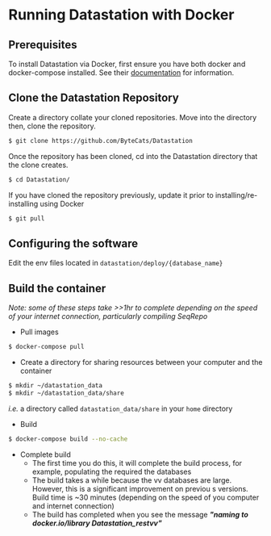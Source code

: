 # Running Datastation with Docker

## Prerequisites

To install Datastation via Docker, first ensure you have both docker and docker-compose installed. 
See their [documentation](https://docs.docker.com/compose/install/) for information.


## Clone the Datastation Repository
Create a directory collate your cloned repositories. Move into the directory then, clone the repository. 

```bash
$ git clone https://github.com/ByteCats/Datastation
```

Once the repository has been cloned, cd into the Datastation directory that the clone creates.

```bash
$ cd Datastation/
``` 

If you have cloned the repository previously, update it prior to installing/re-installing using Docker

```bash
$ git pull
```

## Configuring the software

Edit the env files located in `datastation/deploy/{database_name}`


## Build the container

*Note: some of these steps take >>1hr to complete depending on the speed of your internet connection, particularly 
compiling SeqRepo*

- Pull images

```bash
$ docker-compose pull
```

- Create a directory for sharing resources between your computer and the container
```bash
$ mkdir ~/datastation_data
$ mkdir ~/datastation_data/share
```
*i.e.* a directory called `datastation_data/share` in your `home` directory

- Build

```bash
$ docker-compose build --no-cache
```

- Complete build
    - The first time you do this, it will complete the build process, for example, populating the required the databases
    - The build takes a while because the  vv databases are large. However, this is a significant improvement on previou
    s versions. Build time is ~30 minutes (depending on the speed of you computer and internet connection)
    - The build has completed when you see the message ***"naming to docker.io/library Datastation_restvv"***

